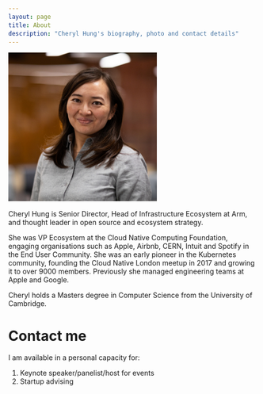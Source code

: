 ```yaml
---
layout: page
title: About
description: "Cheryl Hung's biography, photo and contact details"
---
```


<img src="/images/headshot.jpeg" alt="Cheryl Hung, Arm" class="about-image" width="300"/>

Cheryl Hung is Senior Director, Head of Infrastructure Ecosystem at Arm, and thought leader in open source and ecosystem strategy.

She was VP Ecosystem at the Cloud Native Computing Foundation, engaging organisations such as Apple, Airbnb, CERN, Intuit and Spotify in the End User Community. She was an early pioneer in the Kubernetes community, founding the Cloud Native London meetup in 2017 and growing it to over 9000 members. Previously she managed engineering teams at Apple and Google.

Cheryl holds a Masters degree in Computer Science from the University of Cambridge.

# Contact me

I am available in a personal capacity for:

1. Keynote speaker/panelist/host for events
2. Startup advising

<script type="text/javascript" src="https://form.jotformeu.com/jsform/92682794245368"></script>
